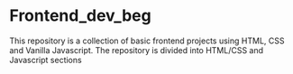 # Frontend_dev_beg
This repository is a collection of basic frontend projects using HTML, CSS and Vanilla Javascript. The repository is divided into HTML/CSS and Javascript sections

